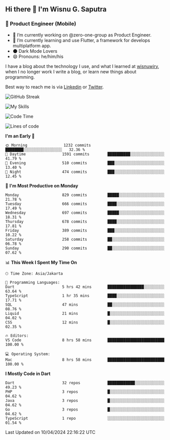 ## Hi there 👋 I'm Wisnu G. Saputra

### :mobile_phone_off: Product Engineer (Mobile)

- 🔭 I’m currently working on @zero-one-group as Product Engineer.
- 🌱 I’m currently learning and use Flutter, a framework for develops multiplatform app.
- 🌑 Dark Mode Lovers
- 😄 Pronouns: he/him/his

I have a blog about the technology I use, and what I learned at [wisnuwiry](https://wisnuwiry.space/), when I no longer work I write a blog, or learn new things about programming.

Best way to reach me is via [Linkedin](https://www.linkedin.com/in/wisnu-saputra/) or [Twitter](https://twitter.com/wisnuwiry).

![GitHub Streak](https://streak-stats.demolab.com?user=wisnuwiry&theme=dark&hide_border=true)

![My Skills](https://skillicons.dev/icons?i=dart,flutter,kotlin,swift,go,js,css,neovim,git,linux&perline=5)

<!--START_SECTION:waka-->
![Code Time](http://img.shields.io/badge/Code%20Time-1%2C174%20hrs%203%20mins-blue)

![Lines of code](https://img.shields.io/badge/From%20Hello%20World%20I%27ve%20Written-4.4%20million%20lines%20of%20code-blue)

**I'm an Early 🐤** 

```text
🌞 Morning                1232 commits        ████████░░░░░░░░░░░░░░░░░   32.36 % 
🌆 Daytime                1591 commits        ██████████░░░░░░░░░░░░░░░   41.79 % 
🌃 Evening                510 commits         ███░░░░░░░░░░░░░░░░░░░░░░   13.40 % 
🌙 Night                  474 commits         ███░░░░░░░░░░░░░░░░░░░░░░   12.45 % 
```
📅 **I'm Most Productive on Monday** 

```text
Monday                   829 commits         █████░░░░░░░░░░░░░░░░░░░░   21.78 % 
Tuesday                  666 commits         ████░░░░░░░░░░░░░░░░░░░░░   17.49 % 
Wednesday                697 commits         █████░░░░░░░░░░░░░░░░░░░░   18.31 % 
Thursday                 678 commits         ████░░░░░░░░░░░░░░░░░░░░░   17.81 % 
Friday                   389 commits         ███░░░░░░░░░░░░░░░░░░░░░░   10.22 % 
Saturday                 258 commits         ██░░░░░░░░░░░░░░░░░░░░░░░   06.78 % 
Sunday                   290 commits         ██░░░░░░░░░░░░░░░░░░░░░░░   07.62 % 
```


📊 **This Week I Spent My Time On** 

```text
🕑︎ Time Zone: Asia/Jakarta

💬 Programming Languages: 
Dart                     5 hrs 42 mins       ████████████████░░░░░░░░░   63.64 % 
TypeScript               1 hr 35 mins        ████░░░░░░░░░░░░░░░░░░░░░   17.71 % 
SQL                      47 mins             ██░░░░░░░░░░░░░░░░░░░░░░░   08.76 % 
Liquid                   21 mins             █░░░░░░░░░░░░░░░░░░░░░░░░   04.02 % 
CSS                      12 mins             █░░░░░░░░░░░░░░░░░░░░░░░░   02.35 % 

🔥 Editors: 
VS Code                  8 hrs 58 mins       █████████████████████████   100.00 % 

💻 Operating System: 
Mac                      8 hrs 58 mins       █████████████████████████   100.00 % 
```

**I Mostly Code in Dart** 

```text
Dart                     32 repos            ████████████░░░░░░░░░░░░░   49.23 % 
PHP                      3 repos             █░░░░░░░░░░░░░░░░░░░░░░░░   04.62 % 
Java                     3 repos             █░░░░░░░░░░░░░░░░░░░░░░░░   04.62 % 
Go                       3 repos             █░░░░░░░░░░░░░░░░░░░░░░░░   04.62 % 
TypeScript               1 repo              ░░░░░░░░░░░░░░░░░░░░░░░░░   01.54 % 
```




 Last Updated on 10/04/2024 22:16:22 UTC
<!--END_SECTION:waka-->
